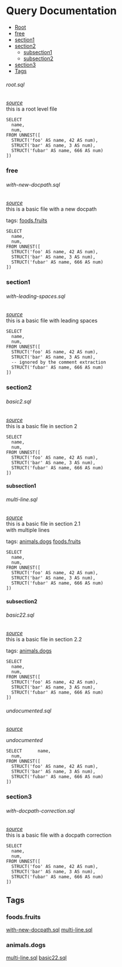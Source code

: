 # Query Documentation
- [Root](#ROOT)
- [free](#free)
- [section1](#section1)
- [section2](#section2)
  - [subsection1](#section2/subsection1)
  - [subsection2](#section2/subsection2)
- [section3](#section3)
- [Tags](#TAGS_SECTION)

<a name="ROOT"></a>
<a name="Li9leGFtcGxlcy9yb290LnNxbA=="></a>
###### root.sql
_[source](./../examples/root.sql)_  
this is a root level file

    SELECT
      name,
      num,
    FROM UNNEST([
      STRUCT('foo' AS name, 42 AS num),
      STRUCT('bar' AS name, 3 AS num),
      STRUCT('fubar' AS name, 666 AS num)
    ])

<a name="free"></a>
### free
<a name="Li9leGFtcGxlcy9ub3QtYS1zZWN0aW9uL3dpdGgtbmV3LWRvY3BhdGguc3Fs"></a>
###### with-new-docpath.sql
_[source](./../examples/not-a-section/with-new-docpath.sql)_  
this is a basic file with a new docpath

tags: [foods.fruits](#TAGfoods.fruits)

    SELECT
      name,
      num,
    FROM UNNEST([
      STRUCT('foo' AS name, 42 AS num),
      STRUCT('bar' AS name, 3 AS num),
      STRUCT('fubar' AS name, 666 AS num)
    ])


<a name="section1"></a>
### section1
<a name="Li9leGFtcGxlcy9zZWN0aW9uMS93aXRoLWxlYWRpbmctc3BhY2VzLnNxbA=="></a>
###### with-leading-spaces.sql
_[source](./../examples/section1/with-leading-spaces.sql)_  
this is a basic file with leading spaces

    SELECT
      name,
      num,
    FROM UNNEST([
      STRUCT('foo' AS name, 42 AS num),
      STRUCT('bar' AS name, 3 AS num),
      -- ignored by the comment extraction
      STRUCT('fubar' AS name, 666 AS num)
    ])


<a name="section2"></a>
### section2
<a name="Li9leGFtcGxlcy9zZWN0aW9uMi9iYXNpYzIuc3Fs"></a>
###### basic2.sql
_[source](./../examples/section2/basic2.sql)_  
this is a basic file in section 2

    SELECT
      name,
      num,
    FROM UNNEST([
      STRUCT('foo' AS name, 42 AS num),
      STRUCT('bar' AS name, 3 AS num),
      STRUCT('fubar' AS name, 666 AS num)
    ])

<a name="section2/subsection1"></a>
#### subsection1
<a name="Li9leGFtcGxlcy9zZWN0aW9uMi9zdWJzZWN0aW9uMS9tdWx0aS1saW5lLnNxbA=="></a>
###### multi-line.sql
_[source](./../examples/section2/subsection1/multi-line.sql)_  
this is a basic file in section 2.1  
with multiple lines

tags: [animals.dogs](#TAGanimals.dogs) [foods.fruits](#TAGfoods.fruits)

    SELECT
      name,
      num,
    FROM UNNEST([
      STRUCT('foo' AS name, 42 AS num),
      STRUCT('bar' AS name, 3 AS num),
      STRUCT('fubar' AS name, 666 AS num)
    ])


<a name="section2/subsection2"></a>
#### subsection2
<a name="Li9leGFtcGxlcy9zZWN0aW9uMi9zdWJzZWN0aW9uMi9iYXNpYzIyLnNxbA=="></a>
###### basic22.sql
_[source](./../examples/section2/subsection2/basic22.sql)_  
this is a basic file in section 2.2

tags: [animals.dogs](#TAGanimals.dogs)

    SELECT
      name,
      num,
    FROM UNNEST([
      STRUCT('foo' AS name, 42 AS num),
      STRUCT('bar' AS name, 3 AS num),
      STRUCT('fubar' AS name, 666 AS num)
    ])

<a name="Li9leGFtcGxlcy9zZWN0aW9uMi9zdWJzZWN0aW9uMi91bmRvY3VtZW50ZWQuc3Fs"></a>
###### undocumented.sql
_[source](./../examples/section2/subsection2/undocumented.sql)_

_undocumented_

    SELECT      name,
      num,
    FROM UNNEST([
      STRUCT('foo' AS name, 42 AS num),
      STRUCT('bar' AS name, 3 AS num),
      STRUCT('fubar' AS name, 666 AS num)
    ])



<a name="section3"></a>
### section3
<a name="Li9leGFtcGxlcy9ub3QtYS1zZWN0aW9uL3NlY3Rpb24zL3dpdGgtZG9jcGF0aC1jb3JyZWN0aW9uLnNxbA=="></a>
###### with-docpath-correction.sql
_[source](./../examples/not-a-section/section3/with-docpath-correction.sql)_  
this is a basic file with a docpath correction

    SELECT
      name,
      num,
    FROM UNNEST([
      STRUCT('foo' AS name, 42 AS num),
      STRUCT('bar' AS name, 3 AS num),
      STRUCT('fubar' AS name, 666 AS num)
    ])


<a name="TAGS_SECTION"></a>
## Tags
<a name="TAGfoods.fruits"></a>
### foods.fruits
[with-new-docpath.sql](#Li9leGFtcGxlcy9ub3QtYS1zZWN0aW9uL3dpdGgtbmV3LWRvY3BhdGguc3Fs)
[multi-line.sql](#Li9leGFtcGxlcy9zZWN0aW9uMi9zdWJzZWN0aW9uMS9tdWx0aS1saW5lLnNxbA==)
<a name="TAGanimals.dogs"></a>
### animals.dogs
[multi-line.sql](#Li9leGFtcGxlcy9zZWN0aW9uMi9zdWJzZWN0aW9uMS9tdWx0aS1saW5lLnNxbA==)
[basic22.sql](#Li9leGFtcGxlcy9zZWN0aW9uMi9zdWJzZWN0aW9uMi9iYXNpYzIyLnNxbA==)
